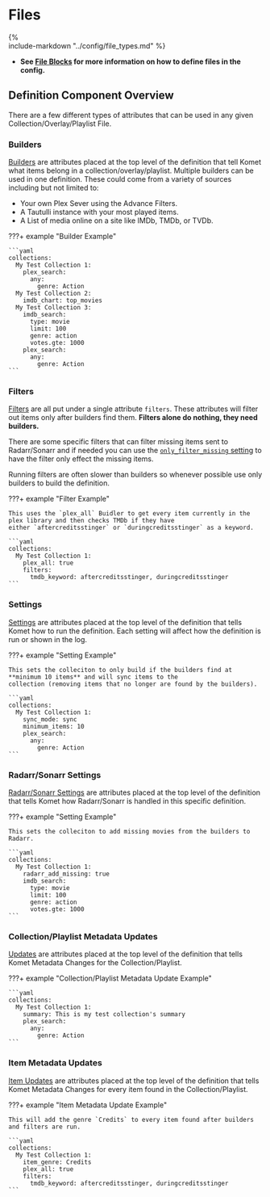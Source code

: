 # Files

{%    
  include-markdown "../config/file_types.md"
%}

* **See [File Blocks](../config/files.md) for more information on how to define files in the config.**

## Definition Component Overview

There are a few different types of attributes that can be used in any given Collection/Overlay/Playlist File.

### Builders

[Builders](builders/overview.md) are attributes placed at the top level of the definition that tell Komet what items 
belong in a collection/overlay/playlist. Multiple builders can be used in one definition. These could come from a 
variety of sources including but not limited to:

* Your own Plex Sever using the Advance Filters.
* A Tautulli instance with your most played items.
* A List of media online on a site like IMDb, TMDb, or TVDb.

???+ example "Builder Example"
    
    ```yaml
    collections:
      My Test Collection 1:
        plex_search:
          any:
            genre: Action
      My Test Collection 2:
        imdb_chart: top_movies
      My Test Collection 3:
        imdb_search:
          type: movie
          limit: 100
          genre: action
          votes.gte: 1000
        plex_search:
          any:
            genre: Action
    ```

### Filters

[Filters](filters.md) are all put under a single attribute `filters`. These attributes will filter out items only after 
builders find them. **Filters alone do nothing, they need builders.** 

There are some specific filters that can filter missing items sent to Radarr/Sonarr and if needed you can use the 
[`only_filter_missing` setting](settings.md) to have the filter only effect the missing items.

Running filters are often slower than builders so whenever possible use only builders to build the definition.

???+ example "Filter Example"

    This uses the `plex_all` Buidler to get every item currently in the plex library and then checks TMDb if they have 
    either `aftercreditsstinger` or `duringcreditsstinger` as a keyword.
    
    ```yaml
    collections:
      My Test Collection 1:
        plex_all: true
        filters:
          tmdb_keyword: aftercreditsstinger, duringcreditsstinger
    ```

### Settings

[Settings](settings.md) are attributes placed at the top level of the definition that tells Komet how to run the 
definition. Each setting will affect how the definition is run or shown in the log.

???+ example "Setting Example"

    This sets the colleciton to only build if the builders find at **minimum 10 items** and will sync items to the 
    collection (removing items that no longer are found by the builders).
    
    ```yaml
    collections:
      My Test Collection 1:
        sync_mode: sync
        minimum_items: 10
        plex_search:
          any:
            genre: Action
    ```

### Radarr/Sonarr Settings

[Radarr/Sonarr Settings](arr.md) are attributes placed at the top level of the definition that tells Komet how 
Radarr/Sonarr is handled in this specific definition.

???+ example "Setting Example"

    This sets the colleciton to add missing movies from the builders to Radarr.
    
    ```yaml
    collections:
      My Test Collection 1:
        radarr_add_missing: true
        imdb_search:
          type: movie
          limit: 100
          genre: action
          votes.gte: 1000
    ```

### Collection/Playlist Metadata Updates

[Updates](updates.md) are attributes placed at the top level of the definition that tells Komet Metadata Changes for the 
Collection/Playlist. 

???+ example "Collection/Playlist Metadata Update Example"

    ```yaml
    collections:
      My Test Collection 1:
        summary: This is my test collection's summary
        plex_search:
          any:
            genre: Action
    ```

### Item Metadata Updates

[Item Updates](item_updates.md) are attributes placed at the top level of the definition that tells Komet Metadata Changes 
for every item found in the Collection/Playlist. 

???+ example "Item Metadata Update Example"

    This will add the genre `Credits` to every item found after builders and filters are run.

    ```yaml
    collections:
      My Test Collection 1:
        item_genre: Credits
        plex_all: true
        filters:
          tmdb_keyword: aftercreditsstinger, duringcreditsstinger
    ```
